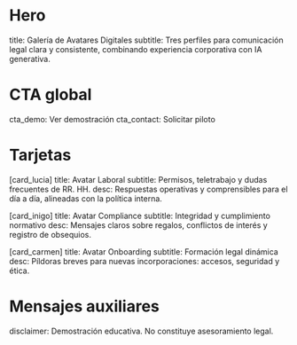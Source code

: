 # Hero
title: Galería de Avatares Digitales
subtitle: Tres perfiles para comunicación legal clara y consistente, combinando experiencia corporativa con IA generativa.

# CTA global
cta_demo: Ver demostración
cta_contact: Solicitar piloto

# Tarjetas
[card_lucia]
title: Avatar Laboral
subtitle: Permisos, teletrabajo y dudas frecuentes de RR. HH.
desc: Respuestas operativas y comprensibles para el día a día, alineadas con la política interna.

[card_inigo]
title: Avatar Compliance
subtitle: Integridad y cumplimiento normativo
desc: Mensajes claros sobre regalos, conflictos de interés y registro de obsequios.

[card_carmen]
title: Avatar Onboarding
subtitle: Formación legal dinámica
desc: Píldoras breves para nuevas incorporaciones: accesos, seguridad y ética.

# Mensajes auxiliares
disclaimer: Demostración educativa. No constituye asesoramiento legal.
